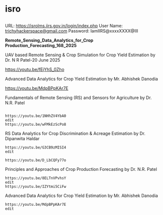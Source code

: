 # isro



##
URL: https://isrolms.iirs.gov.in/login/index.php
User Name: trichyhackerspace@gmail.com
Password: IamIIRS@xxxxXXXX@III


**Remote_Sensing_Data_Analytics_for_Crop Production_Forecasting_168_2025**



UAV based Remote Sensing & Crop Simulation for Crop Yield Estimation by Dr. N R Patel-20 June 2025



https://youtu.be/fEjYhS_0Zho






Advanced Data Analytics for Crop Yield Estimation by Mr. Abhishek Danodia


https://youtu.be/MdpBPpKAr7E













Fundamentals of Remote Sensing (RS) and Sensors for Agriculture by Dr. N.R. Patel
```

https://youtu.be/1NHhZV4YbA0
edit
https://youtu.be/wFMkEzScPo8

```




RS Data Analytics for Crop Discrimination & Acreage Estimation by Dr. Dipanwita Haldar


```
https://youtu.be/G3CB9zMISI4
edit

https://youtu.be/D_LbCQFy77o
```



Principles and Approaches of Crop Production Forecasting by Dr. N.R. Patel



```
https://youtu.be/8ELTnVPvhsY
edit
https://youtu.be/IZYtmi5CiFw

```



Advanced Data Analytics for Crop Yield Estimation by Mr. Abhishek Danodia


```
https://youtu.be/MdpBPpKAr7E
edit

```

